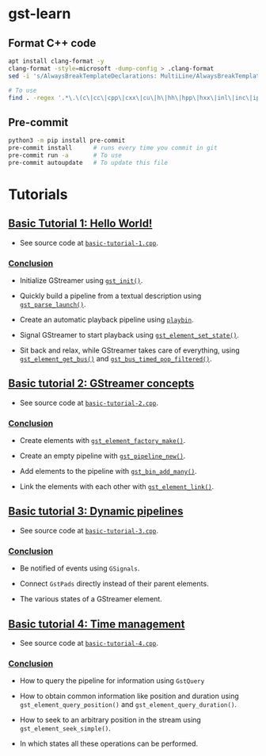# gst-learn

## Format C++ code

```bash
apt install clang-format -y
clang-format -style=microsoft -dump-config > .clang-format
sed -i 's/AlwaysBreakTemplateDeclarations: MultiLine/AlwaysBreakTemplateDeclarations: Yes/g' .clang-format

# To use
find . -regex '.*\.\(c\|cc\|cpp\|cxx\|cu\|h\|hh\|hpp\|hxx\|inl\|inc\|ipp\|m\|mm\)$' -exec clang-format -style=file -i {} \;
```


## Pre-commit

```bash
python3 -m pip install pre-commit
pre-commit install      # runs every time you commit in git
pre-commit run -a       # To use
pre-commit autoupdate   # To update this file
```

# Tutorials

## [Basic Tutorial 1: Hello World!](https://gstreamer.freedesktop.org/documentation/tutorials/basic/hello-world.html?gi-language=c)

- See source code at [`basic-tutorial-1.cpp`](basic_tutorials/basic-tutorial-1.cpp#L22).

### [Conclusion](https://gstreamer.freedesktop.org/documentation/tutorials/basic/hello-world.html?gi-language=c#conclusion)

- Initialize GStreamer using [`gst_init()`](https://gstreamer.freedesktop.org/documentation/gstreamer/gst.html#gst_init).

- Quickly build a pipeline from a textual description using [`gst_parse_launch()`](https://gstreamer.freedesktop.org/documentation/gstreamer/gstparse.html#gst_parse_launch).

- Create an automatic playback pipeline using [`playbin`](https://gstreamer.freedesktop.org/documentation/playback/playbin.html#playbin).

- Signal GStreamer to start playback using [`gst_element_set_state()`](https://gstreamer.freedesktop.org/documentation/gstreamer/gstelement.html#gst_element_set_state).

- Sit back and relax, while GStreamer takes care of everything, using [`gst_element_get_bus()`](https://gstreamer.freedesktop.org/documentation/gstreamer/gstelement.html#gst_element_get_bus) and [`gst_bus_timed_pop_filtered()`](https://gstreamer.freedesktop.org/documentation/gstreamer/gstbus.html#gst_bus_timed_pop_filtered).

## [Basic tutorial 2: GStreamer concepts](https://gstreamer.freedesktop.org/documentation/tutorials/basic/concepts.html?gi-language=c#basic-tutorial-2-gstreamer-concepts)

- See source code at [`basic-tutorial-2.cpp`](basic_tutorials/basic-tutorial-2.cpp).

### [Conclusion](https://gstreamer.freedesktop.org/documentation/tutorials/basic/concepts.html?gi-language=c#conclusion)

- Create elements with [`gst_element_factory_make()`](https://gstreamer.freedesktop.org/documentation/gstreamer/gstelementfactory.html#gst_element_factory_make).

- Create an empty pipeline with [`gst_pipeline_new()`](https://gstreamer.freedesktop.org/documentation/gstreamer/gstpipeline.html#gst_pipeline_new).

- Add elements to the pipeline with [`gst_bin_add_many()`](https://gstreamer.freedesktop.org/documentation/gstreamer/gstbin.html#gst_bin_add_many).

- Link the elements with each other with [`gst_element_link()`](https://gstreamer.freedesktop.org/documentation/gstreamer/gstelement.html#gst_element_link).

## [Basic tutorial 3: Dynamic pipelines](https://gstreamer.freedesktop.org/documentation/tutorials/basic/dynamic-pipelines.html?gi-language=c#basic-tutorial-3-dynamic-pipelines)

- See source code at [`basic-tutorial-3.cpp`](basic_tutorials/basic-tutorial-3.cpp).

### [Conclusion](https://gstreamer.freedesktop.org/documentation/tutorials/basic/dynamic-pipelines.html?gi-language=c#conclusion)

- Be notified of events using `GSignals`.

- Connect `GstPads` directly instead of their parent elements.

- The various states of a GStreamer element.

## [Basic tutorial 4: Time management](https://gstreamer.freedesktop.org/documentation/tutorials/basic/time-management.html?gi-language=c#basic-tutorial-4-time-management)

- See source code at [`basic-tutorial-4.cpp`](basic_tutorials/basic-tutorial-4.cpp).

### [Conclusion](https://gstreamer.freedesktop.org/documentation/tutorials/basic/time-management.html?gi-language=c#conclusion)

- How to query the pipeline for information using `GstQuery`

- How to obtain common information like position and duration using `gst_element_query_position()` and `gst_element_query_duration()`.

- How to seek to an arbitrary position in the stream using `gst_element_seek_simple()`.

- In which states all these operations can be performed.